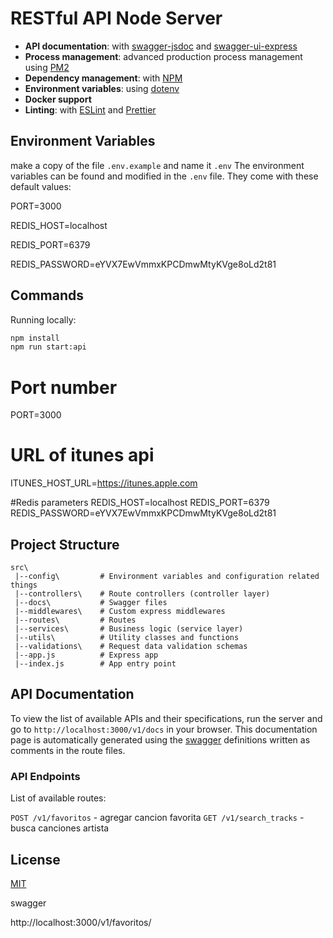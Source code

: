 # RESTful API Node Server





- **API documentation**: with [swagger-jsdoc](https://github.com/Surnet/swagger-jsdoc) and [swagger-ui-express](https://github.com/scottie1984/swagger-ui-express)
- **Process management**: advanced production process management using [PM2](https://pm2.keymetrics.io)
- **Dependency management**: with [NPM](https://www.npmjs.com/)
- **Environment variables**: using [dotenv](https://github.com/motdotla/dotenv)
- **Docker support**
- **Linting**: with [ESLint](https://eslint.org) and [Prettier](https://prettier.io)

## Environment Variables
make a copy of the file `.env.example` and name it `.env`
The environment variables can be found and modified in the `.env` file. They come with these default values:

PORT=3000

REDIS_HOST=localhost

REDIS_PORT=6379

REDIS_PASSWORD=eYVX7EwVmmxKPCDmwMtyKVge8oLd2t81
## Commands

Running locally:

```bash
npm install
npm run start:api
```

# Port number
PORT=3000

# URL of itunes api
ITUNES_HOST_URL=https://itunes.apple.com

#Redis parameters
REDIS_HOST=localhost
REDIS_PORT=6379
REDIS_PASSWORD=eYVX7EwVmmxKPCDmwMtyKVge8oLd2t81

## Project Structure

```
src\
 |--config\         # Environment variables and configuration related things
 |--controllers\    # Route controllers (controller layer)
 |--docs\           # Swagger files
 |--middlewares\    # Custom express middlewares
 |--routes\         # Routes
 |--services\       # Business logic (service layer)
 |--utils\          # Utility classes and functions
 |--validations\    # Request data validation schemas
 |--app.js          # Express app
 |--index.js        # App entry point
```

## API Documentation

To view the list of available APIs and their specifications, run the server and go to `http://localhost:3000/v1/docs` in your browser. This documentation page is automatically generated using the [swagger](https://swagger.io/) definitions written as comments in the route files.

### API Endpoints

List of available routes:


`POST /v1/favoritos` - agregar cancion favorita
`GET /v1/search_tracks` - busca canciones artista


## License

[MIT](LICENSE)




swagger

http://localhost:3000/v1/favoritos/

